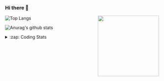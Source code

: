 ### Hi there 👋

<!--
**tao8687/tao8687** is a ✨ _special_ ✨ repository because its `README.md` (this file) appears on your GitHub profile.

Here are some ideas to get you started:

- 🔭 I’m currently working on ...
- 🌱 I’m currently learning ...
- 👯 I’m looking to collaborate on ...
- 🤔 I’m looking for help with ...
- 💬 Ask me about ...
- 📫 How to reach me: ...
- 😄 Pronouns: ...
- ⚡ Fun fact: ...
-->

<img align='right' src="https://media.giphy.com/media/M9gbBd9nbDrOTu1Mqx/giphy.gif" width="200">

  
![Top Langs](https://github-readme-stats.vercel.app/api/top-langs/?username=tao8687&layout=compact&title_color=23238E&text_color=A67D3D)

![Anurag's github stats](https://github-readme-stats.vercel.app/api?username=tao8687&show_icons=true&&text_color=A67D3D&title_color=23238E&show_icons=false&count_private=true&hide=stars)

<details>
  <summary>:zap: Coding Stats</summary>
  <b>
<!--START_SECTION:waka-->

```text
From: 12 June 2022 - To: 19 June 2022

C                 14 hrs 36 mins  ████████████████▒░░░░░░░░   65.56 %
C++               4 hrs 18 mins   ████▓░░░░░░░░░░░░░░░░░░░░   19.31 %
Python            1 hr 28 mins    █▓░░░░░░░░░░░░░░░░░░░░░░░   06.62 %
Makefile          1 hr 2 mins     █▒░░░░░░░░░░░░░░░░░░░░░░░   04.70 %
Bash              28 mins         ▓░░░░░░░░░░░░░░░░░░░░░░░░   02.11 %
Text              14 mins         ▒░░░░░░░░░░░░░░░░░░░░░░░░   01.12 %
```

<!--END_SECTION:waka-->
</details>
